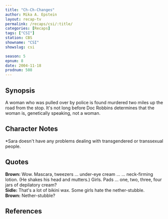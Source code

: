 ```yaml
---
title: "Ch-Ch-Changes"
author: Mika A. Epstein
layout: recap-tv
permalink: /recaps/csi/:title/
categories: [Recaps]
tags: ["CSI"]
station: CBS
showname: "CSI"
showslug: csi

season: 5  
epnum: 8
date: 2004-11-18
prodnum: 508 
---
```


## Synopsis

A woman who was pulled over by police is found murdered two miles up the road from the stop. It's not long before Doc Robbins determines that the woman is, genetically speaking, not a woman.

## Character Notes

*Sara doesn't have any problems dealing with transgendered or transsexual people.

## Quotes

**Brown:** Wow. Mascara, tweezers ... under-eye cream ... ... neck-firming lotion. (He shakes his head and mutters.) Girls. Pads ... one, two, three, four jars of depilatory cream?  
**Sidle:** That's a lot of bikini wax. Some girls hate the nether-stubble.  
**Brown:** Nether-stubble?

## References

<references/>